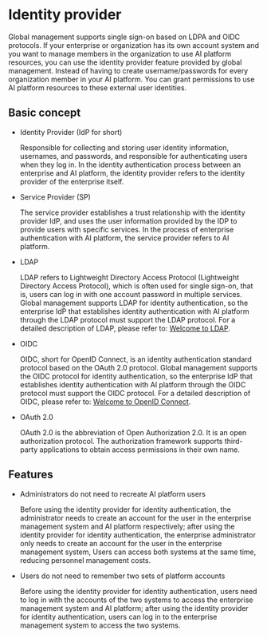 # Identity provider

Global management supports single sign-on based on LDPA and OIDC protocols. If your enterprise or organization has its own account system and you want to manage members in the organization to use AI platform resources, you can use the identity provider feature provided by global management. Instead of having to create username/passwords for every organization member in your AI platform. You can grant permissions to use AI platform resources to these external user identities.

## Basic concept

- Identity Provider (IdP for short)

    Responsible for collecting and storing user identity information, usernames, and passwords, and responsible for authenticating users when they log in. In the identity authentication process between an enterprise and AI platform, the identity provider refers to the identity provider of the enterprise itself.

- Service Provider (SP)

    The service provider establishes a trust relationship with the identity provider IdP, and uses the user information provided by the IDP to provide users with specific services. In the process of enterprise authentication with AI platform, the service provider refers to AI platform.

- LDAP

    LDAP refers to Lightweight Directory Access Protocol (Lightweight Directory Access Protocol), which is often used for single sign-on, that is, users can log in with one account password in multiple services. Global management supports LDAP for identity authentication, so the enterprise IdP that establishes identity authentication with AI platform through the LDAP protocol must support the LDAP protocol. For a detailed description of LDAP, please refer to: [Welcome to LDAP](ldap.md).

- OIDC

    OIDC, short for OpenID Connect, is an identity authentication standard protocol based on the OAuth 2.0 protocol. Global management supports the OIDC protocol for identity authentication, so the enterprise IdP that establishes identity authentication with AI platform through the OIDC protocol must support the OIDC protocol. For a detailed description of OIDC, please refer to: [Welcome to OpenID Connect](https://openid.net/connect/).

- OAuth 2.0

    OAuth 2.0 is the abbreviation of Open Authorization 2.0. It is an open authorization protocol. The authorization framework supports third-party applications to obtain access permissions in their own name.

## Features

- Administrators do not need to recreate AI platform users

    Before using the identity provider for identity authentication, the administrator needs to create an account for the user in the enterprise management system and AI platform respectively; after using the identity provider for identity authentication, the enterprise administrator only needs to create an account for the user in the enterprise management system, Users can access both systems at the same time, reducing personnel management costs.

- Users do not need to remember two sets of platform accounts

    Before using the identity provider for identity authentication, users need to log in with the accounts of the two systems to access the enterprise management system and AI platform; after using the identity provider for identity authentication, users can log in to the enterprise management system to access the two systems.
